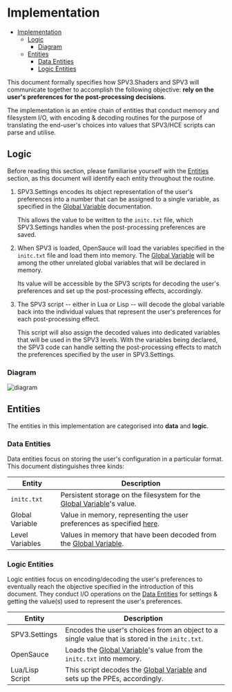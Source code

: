 # Implementation

- [Implementation](#implementation)
    - [Logic](#logic)
        - [Diagram](#diagram)
    - [Entities](#entities)
        - [Data Entities](#data-entities)
        - [Logic Entities](#logic-entities)

This document formally specifies how SPV3.Shaders and SPV3 will communicate together to accomplish the following
objective: **rely on the user's preferences for the post-processing decisions**.

The implementation is an entire chain of entities that conduct memory and filesystem I/O, with encoding & decoding
routines for the purpose of translating the end-user's choices into values that SPV3/HCE scripts can parse and utilise.

## Logic

Before reading this section, please familiarise yourself with the [Entities](#entities) section, as this document will
identify each entity throughout the routine.

1. SPV3.Settings encodes its object representation of the user's preferences into a number that can be assigned to a
   single variable, as specified in the [Global Variable](global-variable.md) documentation.
   
   This allows the value to be written to the `initc.txt` file, which SPV3.Settings handles when the post-processing
   preferences are saved.

2. When SPV3 is loaded, OpenSauce will load the variables specified in the `initc.txt` file and load them into memory.
   The [Global Variable](global-variable.md) will be among the other unrelated global variables that will be declared in
   memory.
   
   Its value will be accessible by the SPV3 scripts for decoding the user's preferences and set up the post-processing
   effects, accordingly.

3. The SPV3 script -- either in Lua or Lisp -- will decode the global variable back into the individual values that
   represent the user's preferences for each post-processing effect.
   
   This script will also assign the decoded values into dedicated variables that will be used in the SPV3 levels. With
   the variables being declared, the SPV3 code can handle setting the post-processing effects to match the preferences
   specified by the user in SPV3.Settings.

### Diagram

![diagram](https://user-images.githubusercontent.com/10241434/49340191-6fadc380-f677-11e8-94f7-8d841ea83773.png)

## Entities

The entities in this implementation are categorised into **data** and **logic**.

### Data Entities

Data entities focus on storing the user's configuration in a particular format. This document distinguishes three kinds:

| Entity          | Description                                                                                 |
| --------------- | ------------------------------------------------------------------------------------------- |
| `initc.txt`     | Persistent storage on the filesystem for the [Global Variable](global-variable.md)'s value. |
| Global Variable | Value in memory, representing the user preferences as specified [here](global-variable.md). |
| Level Variables | Values in memory that have been decoded from the [Global Variable](global-variable.md).     |                                                                                            |

### Logic Entities

Logic entities focus on encoding/decoding the user's preferences to eventually reach the objective specified in the
introduction of this document. They conduct I/O operations on the [Data Entities](#data-entities) for settings & getting
the value(s) used to represent the user's preferences.

| Entity          | Description                                                                                      |
| --------------- | ------------------------------------------------------------------------------------------------ |
| SPV3.Settings   | Encodes the user's choices from an object to a single value that is stored in the `initc.txt`.   |
| OpenSauce       | Loads the [Global Variable](global-variable.md)'s value from the `initc.txt` into memory.        |
| Lua/Lisp Script | This script decodes the [Global Variable](global-variable.md) and sets up the PPEs, accordingly. |